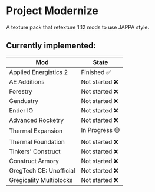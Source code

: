 # Project Modernize
A texture pack that retexture 1.12 mods to use JAPPA style.

## Currently implemented:

| Mod  | State |
| ------------- | ------------- |
| Applied Energistics 2 | Finished ✅ |
| AE Additions | Not started ❌ |
| Forestry | Not started ❌ |
| Gendustry | Not started ❌ |
| Ender IO | Not started ❌ |
| Advanced Rocketry | Not started ❌ |
| Thermal Expansion  | In Progress 🟡 |
| Thermal Foundation | Not started ❌ |
| Tinkers' Construct | Not started ❌ |
| Construct Armory | Not started ❌ |
| GregTech CE: Unofficial | Not started ❌ |
| Gregicality Multiblocks | Not started ❌ |